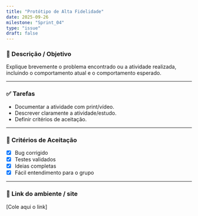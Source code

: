 ```yaml
---
title: "Protótipo de Alta Fidelidade"
date: 2025-09-26
milestone: "Sprint_04"
type: "issue"
draft: false
---
```


### 📝 Descrição / Objetivo  
Explique brevemente o problema encontrado ou a atividade realizada, incluindo o comportamento atual e o comportamento esperado.  

---

### ✅ Tarefas  
- Documentar a atividade com print/vídeo.  
- Descrever claramente a atividade/estudo.  
- Definir critérios de aceitação.  

---

### 📌 Critérios de Aceitação  
- [x] Bug corrigido  
- [x] Testes validados  
- [x] Ideias completas  
- [x] Fácil entendimento para o grupo  

---

### 🔗 Link do ambiente / site  
[Cole aqui o link]


